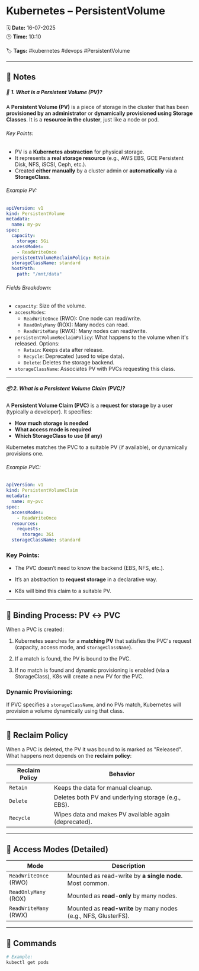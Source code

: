 # Kubernetes – PersistentVolume

🗓️ **Date:** 16-07-2025  
🕒 **Time:** 10:10  

🏷️ **Tags:** #kubernetes #devops #PersistentVolume  

---

## 📝 Notes

##### 🧱 1. What is a Persistent Volume (PV)?

A **Persistent Volume (PV)** is a piece of storage in the cluster that has been **provisioned by an administrator** or **dynamically provisioned using Storage Classes**. It is a **resource in the cluster**, just like a node or pod.

###### Key Points:

- PV is a **Kubernetes abstraction** for physical storage.
- It represents a **real storage resource** (e.g., AWS EBS, GCE Persistent Disk, NFS, iSCSI, Ceph, etc.).
- Created **either manually** by a cluster admin or **automatically** via a **StorageClass**.

###### Example PV:
```yaml
apiVersion: v1
kind: PersistentVolume
metadata:
  name: my-pv
spec:
  capacity:
    storage: 5Gi
  accessModes:
    - ReadWriteOnce
  persistentVolumeReclaimPolicy: Retain
  storageClassName: standard
  hostPath:
    path: "/mnt/data"
```

###### Fields Breakdown:
- `capacity`: Size of the volume.
- `accessModes`:
    - `ReadWriteOnce` (RWO): One node can read/write.
    - `ReadOnlyMany` (ROX): Many nodes can read.
    - `ReadWriteMany` (RWX): Many nodes can read/write.
- `persistentVolumeReclaimPolicy`: What happens to the volume when it's released. Options:
    - `Retain`: Keeps data after release.
    - `Recycle`: Deprecated (used to wipe data).
    - `Delete`: Deletes the storage backend.
- `storageClassName`: Associates PV with PVCs requesting this class.
---
##### 📦 2. What is a Persistent Volume Claim (PVC)?

A **Persistent Volume Claim (PVC)** is a **request for storage** by a user (typically a developer). It specifies:

- **How much storage is needed**
- **What access mode is required**
- **Which StorageClass to use (if any)**

Kubernetes matches the PVC to a suitable PV (if available), or dynamically provisions one.

###### Example PVC:

```yaml
apiVersion: v1
kind: PersistentVolumeClaim
metadata:
  name: my-pvc
spec:
  accessModes:
    - ReadWriteOnce
  resources:
    requests:
      storage: 3Gi
  storageClassName: standard
```
### Key Points:

- The PVC doesn’t need to know the backend (EBS, NFS, etc.).
    
- It’s an abstraction to **request storage** in a declarative way.
    
- K8s will bind this claim to a suitable PV.
    

---

## 🔄 Binding Process: PV ↔️ PVC

When a PVC is created:

1. Kubernetes searches for a **matching PV** that satisfies the PVC's request (capacity, access mode, and `storageClassName`).
    
2. If a match is found, the PV is bound to the PVC.
    
3. If no match is found and dynamic provisioning is enabled (via a StorageClass), K8s will create a new PV for the PVC.
    

### Dynamic Provisioning:

If PVC specifies a `storageClassName`, and no PVs match, Kubernetes will provision a volume dynamically using that class.

---

## 🧼 Reclaim Policy

When a PVC is deleted, the PV it was bound to is marked as "Released". What happens next depends on the **reclaim policy**:

|Reclaim Policy|Behavior|
|---|---|
|`Retain`|Keeps the data for manual cleanup.|
|`Delete`|Deletes both PV and underlying storage (e.g., EBS).|
|`Recycle`|Wipes data and makes PV available again (deprecated).|

---

## 🔐 Access Modes (Detailed)

|Mode|Description|
|---|---|
|`ReadWriteOnce` (RWO)|Mounted as read-write by **a single node**. Most common.|
|`ReadOnlyMany` (ROX)|Mounted as **read-only** by many nodes.|
|`ReadWriteMany` (RWX)|Mounted as **read-write** by many nodes (e.g., NFS, GlusterFS).|

---

## 🧾 Commands

```bash
# Example:
kubectl get pods
```
